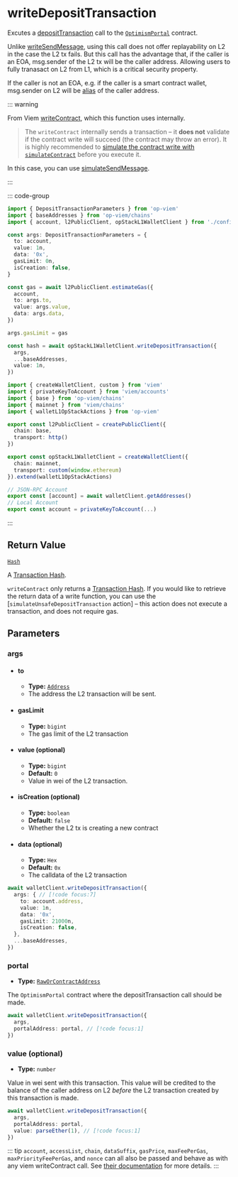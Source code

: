 # writeDepositTransaction

Excutes a [depositTransaction](https://github.com/ethereum-optimism/optimism/blob/develop/packages/contracts-bedrock/src/L1/OptimismPortal.sol#L374) call to the [`OptimismPortal`](https://github.com/ethereum-optimism/optimism/blob/develop/packages/contracts-bedrock/src/L1/OptimismPortal.sol) contract.

Unlike [writeSendMessage](docs/actions/wallet/L1/writeSendMessage), using this call does not offer replayability on L2 in the case the L2 tx fails. But this call has the advantage that, if the caller is an EOA, msg.sender of the L2 tx will be the caller address. Allowing users to fully tranasact on L2 from L1, which is a critical security property.

If the caller is not an EOA, e.g. if the caller is a smart contract wallet, msg.sender on L2 will be [alias](https://github.com/ethereum-optimism/optimism/blob/develop/packages/contracts-bedrock/src/L1/OptimismPortal.sol#L407) of the caller address.

::: warning

From Viem [writeContract]((https://viem.sh/docs/contract/writeContract.html#writecontract)), which this function uses internally.

> The `writeContract` internally sends a transaction – it **does not** validate if the contract write will succeed (the contract may throw an error). It is highly recommended to [simulate the contract write with `simulateContract`](#usage) before you execute it.

In this case, you can use [simulateSendMessage](/docs/actions/wallet/L1/simulateUnsafeDepositTransaction).

:::

::: code-group

```ts [example.ts]
import { DepositTransactionParameters } from 'op-viem'
import { baseAddresses } from 'op-viem/chains'
import { account, l2PublicClient, opStackL1WalletClient } from './config'

const args: DepositTransactionParameters = {
  to: account,
  value: 1n,
  data: '0x',
  gasLimit: 0n,
  isCreation: false,
}

const gas = await l2PublicClient.estimateGas({
  account,
  to: args.to,
  value: args.value,
  data: args.data,
})

args.gasLimit = gas

const hash = await opStackL1WalletClient.writeDepositTransaction({
  args,
  ...baseAddresses,
  value: 1n,
})
```

```ts [config.ts]
import { createWalletClient, custom } from 'viem'
import { privateKeyToAccount } from 'viem/accounts'
import { base } from 'op-viem/chains'
import { mainnet } from 'viem/chains'
import { walletL1OpStackActions } from 'op-viem'

export const l2PublicClient = createPublicClient({
  chain: base,
  transport: http()
})

export const opStackL1WalletClient = createWalletClient({
  chain: mainnet,
  transport: custom(window.ethereum)
}).extend(walletL1OpStackActions)

// JSON-RPC Account
export const [account] = await walletClient.getAddresses()
// Local Account
export const account = privateKeyToAccount(...)
```

:::

## Return Value

[`Hash`](https://viem.sh/docs/glossary/types#hash)

A [Transaction Hash](https://viem.sh/docs/glossary/terms#hash).

`writeContract` only returns a [Transaction Hash](https://viem.sh/docs/glossary/terms#hash). If you would like to retrieve the return data of a write function, you can use the [`simulateUnsafeDepositTransaction` action] – this action does not execute a transaction, and does not require gas.

## Parameters

### args

- #### to
  - **Type:** [`Address`](https://viem.sh/docs/glossary/types#address)
  - The address the L2 transaction will be sent.

- #### gasLimit
  - **Type:** `bigint`
  - The gas limit of the L2 transaction

- #### value (optional)
  - **Type:** `bigint`
  - **Default:** `0`
  - Value in wei of the L2 transaction.

- #### isCreation (optional)
  - **Type:** `boolean`
  - **Default:** `false`
  - Whether the L2 tx is creating a new contract

- #### data (optional)
  - **Type:** `Hex`
  - **Default:** `0x`
  - The calldata of the L2 transaction

```ts
await walletClient.writeDepositTransaction({
  args: { // [!code focus:7]
    to: account.address,
    value: 1n,
    data: '0x',
    gasLimit: 21000n,
    isCreation: false,
  },
  ...baseAddresses,
})
```

### portal

- **Type:** [`RawOrContractAddress`](https://viem.sh/docs/glossary/types#raworcontractaddress)

The `OptimismPortal` contract where the depositTransaction call should be made.

```ts
await walletClient.writeDepositTransaction({
  args,
  portalAddress: portal, // [!code focus:1]
})
```

### value (optional)

- **Type:** `number`

Value in wei sent with this transaction. This value will be credited to the balance of the caller address on L2 _before_ the L2 transaction created by this transaction is made.

```ts
await walletClient.writeDepositTransaction({
  args,
  portalAddress: portal,
  value: parseEther(1), // [!code focus:1]
})
```

::: tip
`account`, `accessList`, `chain`, `dataSuffix`, `gasPrice`, `maxFeePerGas`, `maxPriorityFeePerGas`, and `nonce` can all also be passed and behave as with any viem writeContract call. See [their documentation](https://viem.sh/docs/contract/writeContract.html#writecontract) for more details.
:::
